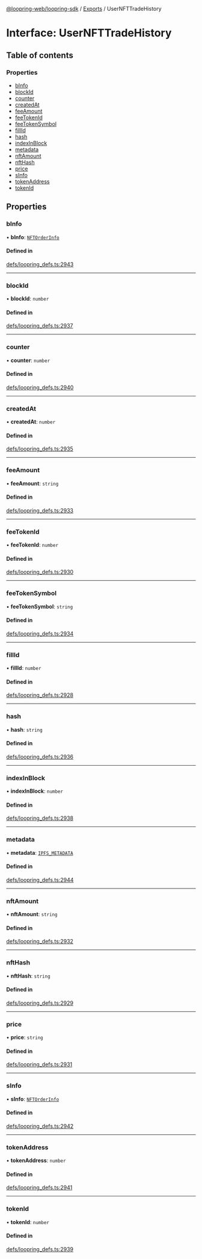[@loopring-web/loopring-sdk](../README.md) / [Exports](../modules.md) / UserNFTTradeHistory

# Interface: UserNFTTradeHistory

## Table of contents

### Properties

- [bInfo](UserNFTTradeHistory.md#binfo)
- [blockId](UserNFTTradeHistory.md#blockid)
- [counter](UserNFTTradeHistory.md#counter)
- [createdAt](UserNFTTradeHistory.md#createdat)
- [feeAmount](UserNFTTradeHistory.md#feeamount)
- [feeTokenId](UserNFTTradeHistory.md#feetokenid)
- [feeTokenSymbol](UserNFTTradeHistory.md#feetokensymbol)
- [fillId](UserNFTTradeHistory.md#fillid)
- [hash](UserNFTTradeHistory.md#hash)
- [indexInBlock](UserNFTTradeHistory.md#indexinblock)
- [metadata](UserNFTTradeHistory.md#metadata)
- [nftAmount](UserNFTTradeHistory.md#nftamount)
- [nftHash](UserNFTTradeHistory.md#nfthash)
- [price](UserNFTTradeHistory.md#price)
- [sInfo](UserNFTTradeHistory.md#sinfo)
- [tokenAddress](UserNFTTradeHistory.md#tokenaddress)
- [tokenId](UserNFTTradeHistory.md#tokenid)

## Properties

### bInfo

• **bInfo**: [`NFTOrderInfo`](../modules.md#nftorderinfo)

#### Defined in

[defs/loopring_defs.ts:2943](https://github.com/Loopring/loopring_sdk/blob/427d9da/src/defs/loopring_defs.ts#L2943)

___

### blockId

• **blockId**: `number`

#### Defined in

[defs/loopring_defs.ts:2937](https://github.com/Loopring/loopring_sdk/blob/427d9da/src/defs/loopring_defs.ts#L2937)

___

### counter

• **counter**: `number`

#### Defined in

[defs/loopring_defs.ts:2940](https://github.com/Loopring/loopring_sdk/blob/427d9da/src/defs/loopring_defs.ts#L2940)

___

### createdAt

• **createdAt**: `number`

#### Defined in

[defs/loopring_defs.ts:2935](https://github.com/Loopring/loopring_sdk/blob/427d9da/src/defs/loopring_defs.ts#L2935)

___

### feeAmount

• **feeAmount**: `string`

#### Defined in

[defs/loopring_defs.ts:2933](https://github.com/Loopring/loopring_sdk/blob/427d9da/src/defs/loopring_defs.ts#L2933)

___

### feeTokenId

• **feeTokenId**: `number`

#### Defined in

[defs/loopring_defs.ts:2930](https://github.com/Loopring/loopring_sdk/blob/427d9da/src/defs/loopring_defs.ts#L2930)

___

### feeTokenSymbol

• **feeTokenSymbol**: `string`

#### Defined in

[defs/loopring_defs.ts:2934](https://github.com/Loopring/loopring_sdk/blob/427d9da/src/defs/loopring_defs.ts#L2934)

___

### fillId

• **fillId**: `number`

#### Defined in

[defs/loopring_defs.ts:2928](https://github.com/Loopring/loopring_sdk/blob/427d9da/src/defs/loopring_defs.ts#L2928)

___

### hash

• **hash**: `string`

#### Defined in

[defs/loopring_defs.ts:2936](https://github.com/Loopring/loopring_sdk/blob/427d9da/src/defs/loopring_defs.ts#L2936)

___

### indexInBlock

• **indexInBlock**: `number`

#### Defined in

[defs/loopring_defs.ts:2938](https://github.com/Loopring/loopring_sdk/blob/427d9da/src/defs/loopring_defs.ts#L2938)

___

### metadata

• **metadata**: [`IPFS_METADATA`](../modules.md#ipfs_metadata)

#### Defined in

[defs/loopring_defs.ts:2944](https://github.com/Loopring/loopring_sdk/blob/427d9da/src/defs/loopring_defs.ts#L2944)

___

### nftAmount

• **nftAmount**: `string`

#### Defined in

[defs/loopring_defs.ts:2932](https://github.com/Loopring/loopring_sdk/blob/427d9da/src/defs/loopring_defs.ts#L2932)

___

### nftHash

• **nftHash**: `string`

#### Defined in

[defs/loopring_defs.ts:2929](https://github.com/Loopring/loopring_sdk/blob/427d9da/src/defs/loopring_defs.ts#L2929)

___

### price

• **price**: `string`

#### Defined in

[defs/loopring_defs.ts:2931](https://github.com/Loopring/loopring_sdk/blob/427d9da/src/defs/loopring_defs.ts#L2931)

___

### sInfo

• **sInfo**: [`NFTOrderInfo`](../modules.md#nftorderinfo)

#### Defined in

[defs/loopring_defs.ts:2942](https://github.com/Loopring/loopring_sdk/blob/427d9da/src/defs/loopring_defs.ts#L2942)

___

### tokenAddress

• **tokenAddress**: `number`

#### Defined in

[defs/loopring_defs.ts:2941](https://github.com/Loopring/loopring_sdk/blob/427d9da/src/defs/loopring_defs.ts#L2941)

___

### tokenId

• **tokenId**: `number`

#### Defined in

[defs/loopring_defs.ts:2939](https://github.com/Loopring/loopring_sdk/blob/427d9da/src/defs/loopring_defs.ts#L2939)
